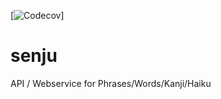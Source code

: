 [![Codecov](https://codecov.io/gh/senju1337/senju/branch/feat%2FOPS-31/graph/badge.svg)]

# senju
API / Webservice for Phrases/Words/Kanji/Haiku
